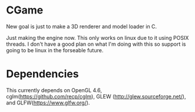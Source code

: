 # CGame

New goal is just to make a 3D renderer and model loader in C.

Just making the engine now. This only works on linux due to it using POSIX threads. I don't have a good plan on what I'm doing with this so support is going to be linux in the forseable future.

# Dependencies
This currently depends on OpenGL 4.6, cglm(https://github.com/recp/cglm), GLEW (http://glew.sourceforge.net/), and GLFW(https://www.glfw.org/).
